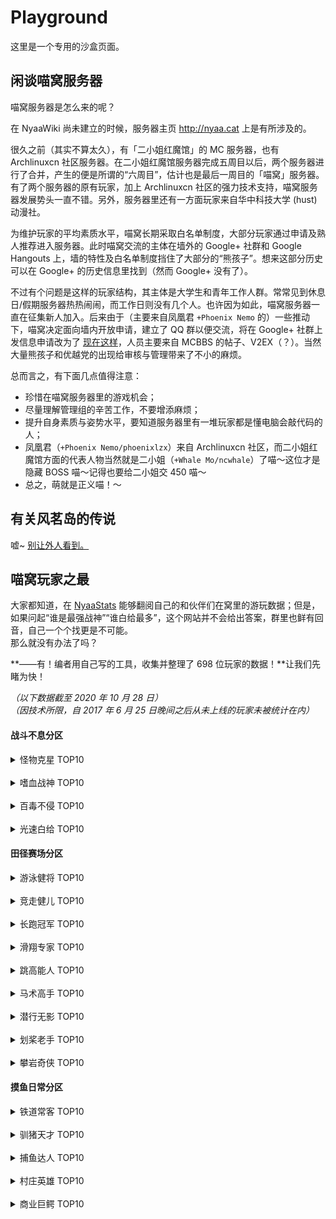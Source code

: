 # Playground

这里是一个专用的沙盒页面。

## 闲谈喵窝服务器

喵窝服务器是怎么来的呢？

在 NyaaWiki 尚未建立的时候，服务器主页 http://nyaa.cat 上是有所涉及的。

很久之前（其实不算太久），有「二小姐红魔馆」的 MC 服务器，也有 Archlinuxcn 社区服务器。在二小姐红魔馆服务器完成五周目以后，两个服务器进行了合并，产生的便是所谓的“六周目”，估计也是最后一周目的「喵窝」服务器。有了两个服务器的原有玩家，加上 Archlinuxcn 社区的强力技术支持，喵窝服务器发展势头一直不错。另外，服务器里还有一方面玩家来自华中科技大学 (hust) 动漫社。

为维护玩家的平均素质水平，喵窝长期采取白名单制度，大部分玩家通过申请及熟人推荐进入服务器。此时喵窝交流的主体在墙外的 Google+ 社群和 Google Hangouts 上，墙的特性及白名单制度挡住了大部分的“熊孩子”。想来这部分历史可以在 Google+ 的历史信息里找到（然而 Google+ 没有了）。

不过有个问题是这样的玩家结构，其主体是大学生和青年工作人群。常常见到休息日/假期服务器热热闹闹，而工作日则没有几个人。也许因为如此，喵窝服务器一直在征集新人加入。后来由于（主要来自凤凰君 `+Phoenix Nemo` 的）一些推动下，喵窝决定面向墙内开放申请，建立了 QQ 群以便交流，将在 Google+ 社群上发信息申请改为了 [现在这样](nyaa/whitelist-application)，人员主要来自 MCBBS 的帖子、V2EX（？）。当然大量熊孩子和优越党的出现给审核与管理带来了不小的麻烦。

总而言之，有下面几点值得注意：

* 珍惜在喵窝服务器里的游戏机会；
* 尽量理解管理组的辛苦工作，不要增添麻烦；
* 提升自身素质与姿势水平，要知道服务器里有一堆玩家都是懂电脑会敲代码的人；
* 凤凰君（`+Phoenix Nemo/phoenixlzx`）来自 Archlinuxcn 社区，而二小姐红魔馆方面的代表人物当然就是二小姐（`+Whale Mo/ncwhale`）了喵～这位才是隐藏 BOSS 喵～记得也要给二小姐交 450 喵～
* 总之，萌就是正义喵！～


## 有关风茗岛的传说

嘘~ [别让外人看到。](space/legend-of-fengming-island)


## 喵窝玩家之最

大家都知道，在 [NyaaStats](https://i.nyaa.cat) 能够翻阅自己的和伙伴们在窝里的游玩数据；但是，如果问起“谁是最强战神”“谁白给最多”，这个网站并不会给出答案，群里也鲜有回音，自己一个个找更是不可能。  
那么就没有办法了吗？

**——有！编者用自己写的工具，收集并整理了 698 位玩家的数据！**让我们先睹为快！

*（以下数据截至 2020 年 10 月 28 日）*  
*（因技术所限，自 <span class="nw-explain" title="也即服务器升级 1.12 版本">2017 年 6 月 25 日晚间</span>之后从未上线的玩家未被统计在内）*

#### 战斗不息分区

<details>
<summary>怪物克星 TOP10</summary>

| 玩家 | 怪物击杀数<sup><span class="nw-explain" title="仅统计 1.15.2 版本的敌对生物，和僵尸猪灵、末影人、蜘蛛等部分中立生物">[注]</span></sup> | 生物总击杀数 |
|-|-|-|
| <span class="nw-inf-gold">SN_Grozovoi</span> | 737,079 | 856,417 |
| <span class="nw-inf-green">QZJSG</span> | 477,061 | 629,613 |
| <span class="nw-inf-red">Takaranoao</span> | 442,714 | 510,317 |
| Wwater_ | 424,684 | 483,504 |
| nopezombie | 389,007 | 452,285 |
| Aqua_nano | 362,036 | 411,617 |
| Tirpple | 336,360 | 386,255 |
| gentlemio | 308,282 | 359,249 |
| tcdw | 296,630 | 354,595 |
| Yukikaze_nya | 252,556 | 279,294 |
| koisyi<sup><span class="nw-explain" title="生物总击杀数位列第十">[注]</span></sup> | 250,853 | 296,436 |

</details>
<br />

<details>
<summary>嗜血战神 TOP10</summary>

| 玩家 | 造成伤害量 |
|-|-|
| <span class="nw-inf-gold">Tirpple</span> | <span class="nw-explain" title="原始数据：-1457715094，疑似溢出">2,747,252,202</span> |
| <span class="nw-inf-green">17windy</span> | 1,587,269,315 |
| <span class="nw-inf-red">PinkishRed</span> | 1,036,338,747 |
| nopezombie | 668,347,503 |
| Ewesr | 629,458,039 |
| SN_Grozovoi | 468,985,972 |
| Aqua_Rem | 427,529,097 |
| Round_Cookies | 399,883,869 |
| xKrem | 228,838,902 |
| Saku0ra | 191,375,624 |

</details>
<br />

<details>
<summary>百毒不侵 TOP10</summary>

| 玩家 | 承受伤害量 |
|-|-|
| <span class="nw-inf-gold">Takaranoao</span> | 44,308,389 |
| <span class="nw-inf-green">Kuroi_Kuroha</span> | 8,528,319 |
| <span class="nw-inf-red">tcdw</span> | 6,669,027 |
| Aqua_nano | 5,856,359 |
| Txacg | 5,558,725 |
| NicoMiaoDa | 5,549,483 |
| huihuimoe | 4,717,144 |
| Tirpple | 4,386,585 |
| miao_o| 4,063,627 |
| reinforce20001 | 3,316,459 |

</details>
<br />

<details>
<summary>光速白给 TOP10</summary>

| 玩家 | 死亡次数 |
|-|-|
| <span class="nw-inf-gold">Takaranoao</span> | 981 |
| <span class="nw-inf-green">Yui_cn</span> | 772 |
| <span class="nw-inf-red">Akyuu</span> | 723 |
| dsty_ | 682 |
| Round_Cookies | 653 |
| tcdw | 647 |
| QQ18522 | 604 |
| shiluoshiluo | 538 |
| CynicAngel_eP | 520 |
| miu_wen | 466 |

</details>

#### 田径赛场分区

<details>
<summary>游泳健将 TOP10</summary>

| 玩家 | 游泳距离（千米） |
|-|-|
| <span class="nw-inf-gold">HyperbolaAlgae</span> | 529.28066 |
| <span class="nw-inf-green">koisyi</span> | 196.52745 |
| <span class="nw-inf-red">Lain___</span> | 191.21525 |
| nopezombie | 159.92421 |
| QZJSG | 157.09341 |
| tokikorin | 109.19264 |
| baizao333 | 106.21751 |
| gentlemio | 98.43513 |
| OrigamiHotogi | 94.86767 |
| Tirpple | 91.94195 |

</details>
<br />

<details>
<summary>竞走健儿 TOP10</summary>

| 玩家 | 行走距离（千米） |
|-|-|
| <span class="nw-inf-gold">RecursiveG</span> | 8190.60854 |
| <span class="nw-inf-green">Akyuu</span> | 6464.696 |
| <span class="nw-inf-red">Bersella_AI</span> | 5587.91656 |
| OAO_miao | 5412.87597 |
| tcdw | 5141.81371 |
| Aqua_nano | 4722.96306 |
| Nekotora0w0 | 4695.10170 |
| Takaranoao | 4513.82461 |
| rocklet | 4497.80655 |
| ApertureG | 4152.95575 |

</details>
<br />

<details>
<summary>长跑冠军 TOP10</summary>

| 玩家 | 疾跑距离（千米） |
|-|-|
| <span class="nw-inf-gold">OAO_miao</span> | 6297.94220 |
| <span class="nw-inf-green">Akyuu</span> | 4806.35218 |
| <span class="nw-inf-red">Tirpple</span> | 4071.90299 |
| tcdw | 3827.27356 |
| Aqua_nano | 3161.39433 |
| crazy_bakedfish | 2402.82051 |
| \_YunShou\_ | 2296.99634 |
| Afurd | 2197.23807 |
| Aqua_kuma | 2134.84448 |
| OrigamiHotogi | 2072.23546 |

</details>
<br />

<details>
<summary>滑翔专家 TOP10</summary>

| 玩家 | 鞘翅滑行距离（千米） |
|-|-|
| <span class="nw-inf-gold">Akyuu</span> | <span class="nw-explain" title="原始数据：-2079899136，疑似溢出">22150.68160</span> |
| <span class="nw-inf-green">florist_harmonic</span> | 20035.38649 |
| <span class="nw-inf-red">Aqua_nano</span> | 12412.73072 |
| tcdw | 10992.95774 |
| Atom202SLL | 10467.81458 |
| Aqua_Rem | 9812.35205 |
| miao_o | 9520.40464 |
| Takaranoao | 9249.17787 |
| RecursiveG | 8505.44542 |
| OAO_miao | 7774.70154 |

</details>
<br />

<details>
<summary>跳高能人 TOP10</summary>

| 玩家 | 跳跃次数 |
|-|-|
| <span class="nw-inf-gold">Akyuu</span> | 2,428,159 |
| <span class="nw-inf-green">gentlemio</span> | 1,414,975 |
| <span class="nw-inf-red">Aqua_nano</span> | 1,330,002 |
| tcdw | 1,258,638 |
| OAO_miao | 1,165,994 |
| Takaranoao | 1,116,020 |
| Tirpple | 1,024,450 |
| crazy_bakedfish | 998,941 |
| koisyi | 883,513 |
| OrigamiHotogi | 879,614 |

</details>
<br />

<details>
<summary>马术高手 TOP10</summary>

| 玩家 | 骑马移动距离（千米） |
|-|-|
| <span class="nw-inf-gold">Bersella_AI</span> | 831.33835 |
| <span class="nw-inf-green">Episode15c</span> | 308.65132 |
| <span class="nw-inf-red">RtqyU</span> | 293.50333 |
| c4r50nz | 270.55988 |
| SilverRainZ | 246.21675 |
| ououe | 239.05785 |
| gentlemio | 198.58988 |
| Yui_cn | 184.64750 |
| AstroDreamer | 147.53748 |
| qingkuang33 | 119.42677 |

</details>
<br />

<details>
<summary>潜行无影 TOP10</summary>

| 玩家 | 潜行距离（千米） |
|-|-|
| <span class="nw-inf-gold">Crystal_Var</span> | 306.64268 |
| <span class="nw-inf-green">steppppp</span> | 258.44750 |
| <span class="nw-inf-red">Aqua_nano</span> | 255.76762 |
| Yukkikaze_ | 237.63446 |
| Niconep | 207.57329 |
| doubl233 | 186.16773 |
| Coicy_kanoe | 174.50332 |
| Aqua_Cc | 158.04743 |
| Bersella_AI | 156.87438 |
| Ankou54 | 144.23335 |

</details>
<br />

<details>
<summary>划桨老手 TOP10</summary>

| 玩家 | 乘船移动距离（千米） |
|-|-|
| <span class="nw-inf-gold">Bersella_AI</span> | 745.15764 |
| <span class="nw-inf-green">Akyuu</span> | 295.15337 |
| <span class="nw-inf-red">OrganicTao</span> | 281.10682 |
| RoyalZero_ | 263.86441 |
| Round_Cookies | 243.08605 |
| nihui | 239.71625 |
| phoenixlzx | 215.57708 |
| RDCarrot | 209.99337 |
| Mr_Lomias | 187.45640 |
| ChibaKanako | 179.62317 |

</details>
<br />

<details>
<summary>攀岩奇侠 TOP10</summary>

| 玩家 | 攀爬距离（千米） |
|-|-|
| <span class="nw-inf-gold">RecursiveG</span> | 109.44767 |
| <span class="nw-inf-green">OAO_miao</span> | 96.61570 |
| <span class="nw-inf-red">HyperbolaAlgae</span> | 93.48332 |
| Akyuu | 73.41041 |
| RDCarrot | 66.31617 |
| Takaranoao | 64.63984 |
| Bersella_AI | 50.245 |
| miao_o | 47.83493 |
| Skill_Sun | 46.35143 |
| Lain___ | 39.49902 |

</details>

#### 摸鱼日常分区
<details>
<summary>铁道常客 TOP10</summary>

| 玩家 | 坐矿车移动距离（千米） |
|-|-|
| <span class="nw-inf-gold">Yui_cn</span> | 3869.19539 |
| <span class="nw-inf-green">LittleSpeechless</span> | 1688.77605 |
| <span class="nw-inf-red">Bersella_AI</span> | 1519.66181 |
| dmql | 918.81502 |
| etora | 857.93432 |
| Akyuu | 738.29365 |
| KagurazakaYashi | 565.63049 |
| BloodyBZ | 494.98946 |
| RecursiveG | 427.91755 |
| dsty_ | 412.23287 |

</details>
<br />

<details>
<summary>驯猪天才 TOP10</summary>

| 玩家 | 骑猪移动距离（千米） |
|-|-|
| <span class="nw-inf-gold">miu_wen</span> | 23.89501 |
| <span class="nw-inf-green">shizukoto</span> | 12.94453 |
| <span class="nw-inf-red">bitdancer</span> | 9.96074 |
| Nao_Osachi | 8.77932 |
| tokikorin | 8.25201 |
| Joe_Chen | 7.91785 |
| nihui | 7.24392 |
| Cat_Lemon | 7.15911 |
| LMDM387 | 7.00298 |
| QQ18522 | 6.76805 |

</details>
<br />

<details>
<summary>捕鱼达人 TOP10</summary>

| 玩家 | 捕鱼数 |
|-|-|
| <span class="nw-inf-gold">Akyuu</span> | 137,607 |
| <span class="nw-inf-green">KagurazakaYashi</span> | 59,218 |
| <span class="nw-inf-red">Pikoma</span> | 43,679 |
| Zizi_Y | 42,729 |
| AK_XII | 25,048 |
| Miao_pass | 23,645 |
| Bi_Yuntian | 14,859 |
| HyperbolaAlgae | 13,213 |
| koisyi | 12,400 |
| Nekotora0w0 | 10,769 |

</details>
<br />

<details>
<summary>村庄英雄 TOP10</summary>

| 玩家 | 袭击胜利次数 |
|-|-|
| <span class="nw-inf-gold">Atom202SLL</span> | 76 |
| <span class="nw-inf-green">gentlemio</span> | 38 |
| <span class="nw-inf-red">Aqua_kuma</span> | 34 |
| Bi_Yuntian | 31 |
| Wwater_ | 26 |
| Yukikaze_nya | 26 |
| xiaojiben | 23 |
| Xander_Zhao | 23 |
| Pikoma | 22 |
| tcdw | 20 |

</details>
<br />

<details>
<summary>商业巨鳄 TOP10</summary>

| 玩家 | 村民交易次数 |
|-|-|
| <span class="nw-inf-gold">Aqua_Rem</span> | 173,302 |
| <span class="nw-inf-green">Akyuu</span> | 171,826 |
| <span class="nw-inf-red">tcdw</span> | 150,115 |
| Yamichan_lu | 73,958 |
| SN_Grozovoi | 70,930 |
| Atom202SLL | 68,049 |
| nopezombie | 65,617 |
| koisyi | 62,172 |
| caiorg | 61,940 |
| Tirpple | 61,800 |

</details>